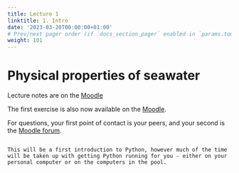 ```yaml
---
title: Lecture 1
linktitle: 1. Intro
date: '2023-03-20T00:00:00+01:00'
# Prev/next pager order (if `docs_section_pager` enabled in `params.toml`)
weight: 101
---
```


# Physical properties of seawater

Lecture notes are on the [Moodle](https://lernen.min.uni-hamburg.de/pluginfile.php/404004/mod_resource/content/7/02-Seawater-RegOz.pdf)

The first exercise is also now available on the [Moodle](https://lernen.min.uni-hamburg.de/mod/assign/view.php?id=182886).  

For questions, your first point of contact is your peers, and your second is the [Moodle forum](https://lernen.min.uni-hamburg.de/mod/forum/view.php?id=183720).

```{admonition} Lab this week: Geom. 1335

This will be a first introduction to Python, however much of the time will be taken up with getting Python running for you - either on your personal computer or on the computers in the pool.
```